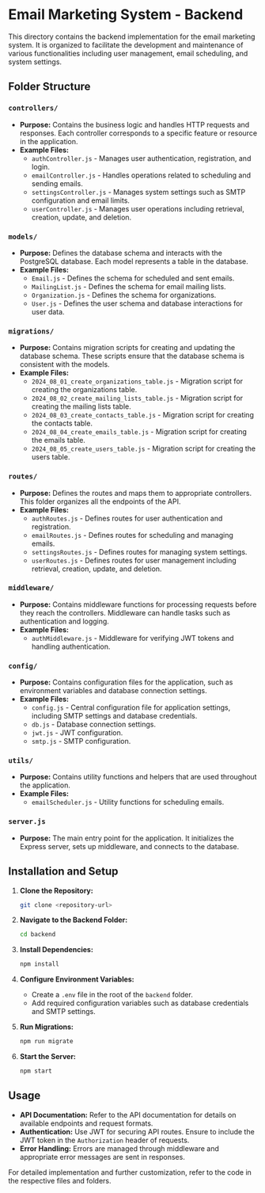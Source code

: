 # Email Marketing System - Backend

This directory contains the backend implementation for the email marketing system. It is organized to facilitate the development and maintenance of various functionalities including user management, email scheduling, and system settings.

## Folder Structure

### `controllers/`

- **Purpose:** Contains the business logic and handles HTTP requests and responses. Each controller corresponds to a specific feature or resource in the application.
- **Example Files:**
  - `authController.js` - Manages user authentication, registration, and login.
  - `emailController.js` - Handles operations related to scheduling and sending emails.
  - `settingsController.js` - Manages system settings such as SMTP configuration and email limits.
  - `userController.js` - Manages user operations including retrieval, creation, update, and deletion.

### `models/`

- **Purpose:** Defines the database schema and interacts with the PostgreSQL database. Each model represents a table in the database.
- **Example Files:**
  - `Email.js` - Defines the schema for scheduled and sent emails.
  - `MailingList.js` - Defines the schema for email mailing lists.
  - `Organization.js` - Defines the schema for organizations.
  - `User.js` - Defines the user schema and database interactions for user data.

### `migrations/`

- **Purpose:** Contains migration scripts for creating and updating the database schema. These scripts ensure that the database schema is consistent with the models.
- **Example Files:**
  - `2024_08_01_create_organizations_table.js` - Migration script for creating the organizations table.
  - `2024_08_02_create_mailing_lists_table.js` - Migration script for creating the mailing lists table.
  - `2024_08_03_create_contacts_table.js` - Migration script for creating the contacts table.
  - `2024_08_04_create_emails_table.js` - Migration script for creating the emails table.
  - `2024_08_05_create_users_table.js` - Migration script for creating the users table.

### `routes/`

- **Purpose:** Defines the routes and maps them to appropriate controllers. This folder organizes all the endpoints of the API.
- **Example Files:**
  - `authRoutes.js` - Defines routes for user authentication and registration.
  - `emailRoutes.js` - Defines routes for scheduling and managing emails.
  - `settingsRoutes.js` - Defines routes for managing system settings.
  - `userRoutes.js` - Defines routes for user management including retrieval, creation, update, and deletion.

### `middleware/`

- **Purpose:** Contains middleware functions for processing requests before they reach the controllers. Middleware can handle tasks such as authentication and logging.
- **Example Files:**
  - `authMiddleware.js` - Middleware for verifying JWT tokens and handling authentication.

### `config/`

- **Purpose:** Contains configuration files for the application, such as environment variables and database connection settings.
- **Example Files:**
  - `config.js` - Central configuration file for application settings, including SMTP settings and database credentials.
  - `db.js` - Database connection settings.
  - `jwt.js` - JWT configuration.
  - `smtp.js` - SMTP configuration.

### `utils/`

- **Purpose:** Contains utility functions and helpers that are used throughout the application.
- **Example Files:**
  - `emailScheduler.js` - Utility functions for scheduling emails.

### `server.js`

- **Purpose:** The main entry point for the application. It initializes the Express server, sets up middleware, and connects to the database.

## Installation and Setup

1. **Clone the Repository:**

   ```bash
   git clone <repository-url>
   ```

2. **Navigate to the Backend Folder:**

   ```bash
   cd backend
   ```

3. **Install Dependencies:**

   ```bash
   npm install
   ```

4. **Configure Environment Variables:**

   - Create a `.env` file in the root of the `backend` folder.
   - Add required configuration variables such as database credentials and SMTP settings.

5. **Run Migrations:**

   ```bash
   npm run migrate
   ```

6. **Start the Server:**

   ```bash
   npm start
   ```

## Usage

- **API Documentation:** Refer to the API documentation for details on available endpoints and request formats.
- **Authentication:** Use JWT for securing API routes. Ensure to include the JWT token in the `Authorization` header of requests.
- **Error Handling:** Errors are managed through middleware and appropriate error messages are sent in responses.

For detailed implementation and further customization, refer to the code in the respective files and folders.

